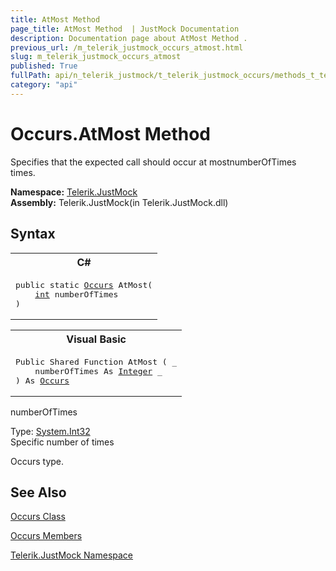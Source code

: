 ```yaml
---
title: AtMost Method 
page_title: AtMost Method  | JustMock Documentation
description: Documentation page about AtMost Method .
previous_url: /m_telerik_justmock_occurs_atmost.html
slug: m_telerik_justmock_occurs_atmost
published: True
fullPath: api/n_telerik_justmock/t_telerik_justmock_occurs/methods_t_telerik_justmock_occurs/m_telerik_justmock_occurs_atmost
category: "api"
---
```


# Occurs.AtMost Method



Specifies that the expected call should occur at mostnumberOfTimes<br>
times.


 **Namespace:**  [Telerik.JustMock](n_telerik_justmock) <br> **Assembly:** Telerik.JustMock(in Telerik.JustMock.dll)
## Syntax


<div id="syntaxCodeBlocks" class="code"><span codeLanguage="CSharp"><table><tr><th>C#</th></tr><tr><td><pre xml:space="preserve"><span class="keyword">public</span> <span class="keyword">static</span> <a href="T_Telerik_JustMock_Occurs.html">Occurs</a> <span class="identifier">AtMost</span>(
	<a href="https://msdn2.microsoft.com/en-us/library/td2s409d" target="_blank">int</a> <span class="parameter">numberOfTimes</span>
)</pre></td></tr></table></span><span codeLanguage="VisualBasicDeclaration"><table><tr><th>Visual Basic</th></tr><tr><td><pre xml:space="preserve"><span class="keyword">Public</span> <span class="keyword">Shared</span> <span class="keyword">Function</span> <span class="identifier">AtMost</span> ( _
	<span class="parameter">numberOfTimes</span> <span class="keyword">As</span> <a href="https://msdn2.microsoft.com/en-us/library/td2s409d" target="_blank">Integer</a> _
) <span class="keyword">As</span> <a href="T_Telerik_JustMock_Occurs.html">Occurs</a></pre></td></tr></table></span></div>



numberOfTimes<br>


Type: [System.Int32](td2s409d) <br>Specific number of times


Occurs type.

## See Also



 [Occurs Class](t_telerik_justmock_occurs) 

 [Occurs Members](allmembers_t_telerik_justmock_occurs) 

 [Telerik.JustMock Namespace](n_telerik_justmock) 



